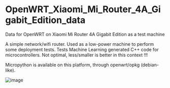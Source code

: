 # OpenWRT_Xiaomi_Mi_Router_4A_Gigabit_Edition_data
Data for  OpenWRT on Xiaomi Mi Router 4A Gigabit Edition as a test machine

A simple network/wifi router. Used as a low-power machine to perform some deployment tests. Tests Machine Learning generated C++ code for microcontrollers. Not optimal, less/smaller is better in this context !!!

Micropython is available on this platform, through openwrt/opkg (debian-like).

![image](https://github.com/antoinecarme/OpenWRT_Xiaomi_Mi_Router_4A_Gigabit_Edition_data/assets/16481992/40a19a3e-7ae8-4c09-b2a6-c7ac061d5174)
